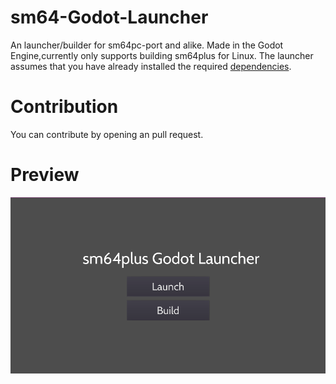 # sm64-Godot-Launcher
An launcher/builder for sm64pc-port and alike.
Made in the Godot Engine,currently only supports building sm64plus for Linux.
The launcher assumes that you have already installed the required [dependencies](https://github.com/MorsGames/sm64plus/wiki/Manual-Building-Guide).
# Contribution
You can contribute by opening an pull request.
# Preview
<img src="screenshot.png" alt="The Menu" title="The Application">
